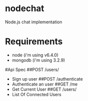 # nodechat
Node.js chat implementation

# Requirements
* node (i'm using v6.4.0)
* mongodb (i'm using 3.2.9)

#Api Spec
##POST /users/ 
* Sign up user
##POST /authenticate
* Authenticate an user
##GET /me
* Get Current User
##GET /users/ 
* List Of Connected Users

